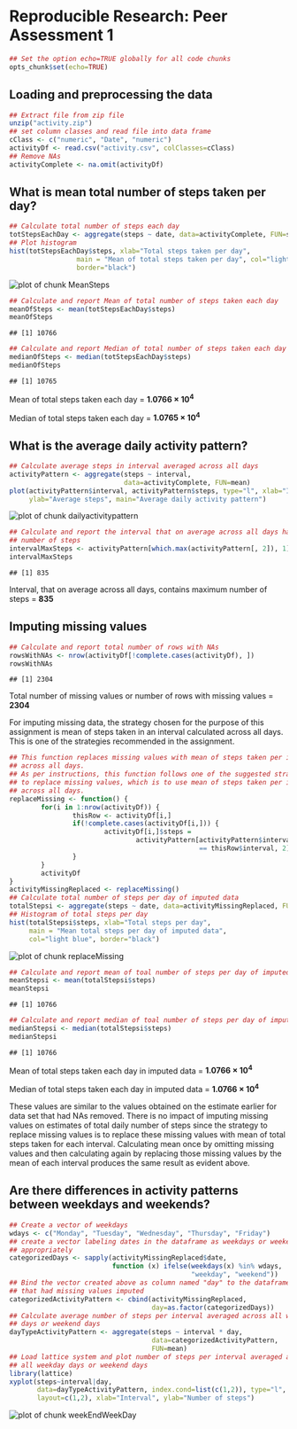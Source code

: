 # Reproducible Research: Peer Assessment 1


```r
## Set the option echo=TRUE globally for all code chunks
opts_chunk$set(echo=TRUE)
```
## Loading and preprocessing the data

```r
## Extract file from zip file
unzip("activity.zip")
## set column classes and read file into data frame
cClass <- c("numeric", "Date", "numeric")
activityDf <- read.csv("activity.csv", colClasses=cClass)
## Remove NAs
activityComplete <- na.omit(activityDf)
```


## What is mean total number of steps taken per day?

```r
## Calculate total number of steps each day
totStepsEachDay <- aggregate(steps ~ date, data=activityComplete, FUN=sum)
## Plot histogram
hist(totStepsEachDay$steps, xlab="Total steps taken per day",
                 main = "Mean of total steps taken per day", col="light green", 
                 border="black")
```

![plot of chunk MeanSteps](figure/MeanSteps.png) 

```r
## Calculate and report Mean of total number of steps taken each day
meanOfSteps <- mean(totStepsEachDay$steps)
meanOfSteps
```

```
## [1] 10766
```

```r
## Calculate and report Median of total number of steps taken each day
medianOfSteps <- median(totStepsEachDay$steps)
medianOfSteps
```

```
## [1] 10765
```
Mean of total steps taken each day = **1.0766 &times; 10<sup>4</sup>**

Median of total steps taken each day = **1.0765 &times; 10<sup>4</sup>**

## What is the average daily activity pattern?

```r
## Calculate average steps in interval averaged across all days
activityPattern <- aggregate(steps ~ interval, 
                             data=activityComplete, FUN=mean)
plot(activityPattern$interval, activityPattern$steps, type="l", xlab="Interval",
     ylab="Average steps", main="Average daily activity pattern")
```

![plot of chunk dailyactivitypattern](figure/dailyactivitypattern.png) 

```r
## Calculate and report the interval that on average across all days has max
## number of steps
intervalMaxSteps <- activityPattern[which.max(activityPattern[, 2]), 1]
intervalMaxSteps
```

```
## [1] 835
```
Interval, that on average across all days, contains maximum number of steps = **835**

## Imputing missing values

```r
## Calculate and report total number of rows with NAs
rowsWithNAs <- nrow(activityDf[!complete.cases(activityDf), ])
rowsWithNAs
```

```
## [1] 2304
```
Total number of missing values or number of rows with missing values = **2304**

For imputing missing data, the strategy chosen for the purpose of this assignment is mean of steps taken in an interval calculated across all days. This is one of the strategies recommended in the assignment.

```r
## This function replaces missing values with mean of steps taken per interval
## across all days.
## As per instructions, this function follows one of the suggested strategies
## to replace missing values, which is to use mean of steps taken per interval
## across all days.
replaceMissing <- function() {
        for(i in 1:nrow(activityDf)) {
                thisRow <- activityDf[i,]
                if(!complete.cases(activityDf[i,])) {
                        activityDf[i,]$steps = 
                                activityPattern[activityPattern$interval 
                                                == thisRow$interval, 2]
                }
        }
        activityDf
}
activityMissingReplaced <- replaceMissing()
## Calculate total number of steps per day of imputed data
totalStepsi <- aggregate(steps ~ date, data=activityMissingReplaced, FUN=sum)
## Histogram of total steps per day
hist(totalStepsi$steps, xlab="Total steps per day",
     main = "Mean total steps per day of imputed data",
     col="light blue", border="black")
```

![plot of chunk replaceMissing](figure/replaceMissing.png) 

```r
## Calculate and report mean of toal number of steps per day of imputed data
meanStepsi <- mean(totalStepsi$steps)
meanStepsi
```

```
## [1] 10766
```

```r
## Calculate and report median of toal number of steps per day of imputed data
medianStepsi <- median(totalStepsi$steps)
medianStepsi
```

```
## [1] 10766
```
Mean of total steps taken each day in imputed data = **1.0766 &times; 10<sup>4</sup>** 

Median of total steps taken each day in imputed data = **1.0766 &times; 10<sup>4</sup>**

These values are similar to the values obtained on the estimate earlier for data set that had NAs removed.  There is no impact of imputing missing values on estimates of total daily number of steps since the strategy to replace missing values is to replace these missing values with mean of total steps taken for each interval.  Calculating mean once by omitting missing values and then calculating again by replacing those missing values by the mean of each interval produces the same result as evident above.

## Are there differences in activity patterns between weekdays and weekends?

```r
## Create a vector of weekdays
wdays <- c("Monday", "Tuesday", "Wednesday", "Thursday", "Friday")
## create a vector labeling dates in the dataframe as weekdays or weekends
## appropriately
categorizedDays <- sapply(activityMissingReplaced$date, 
                          function (x) ifelse(weekdays(x) %in% wdays, 
                                              "weekday", "weekend"))
## Bind the vector created above as column named "day" to the dataframe
## that had missing values imputed
categorizedActivityPattern <- cbind(activityMissingReplaced, 
                                    day=as.factor(categorizedDays))
## Calculate average number of steps per interval averaged across all weekday
## days or weekend days
dayTypeActivityPattern <- aggregate(steps ~ interval * day, 
                                    data=categorizedActivityPattern,
                                    FUN=mean)
## Load lattice system and plot number of steps per interval averaged across
## all weekday days or weekend days
library(lattice)
xyplot(steps~interval|day,
       data=dayTypeActivityPattern, index.cond=list(c(1,2)), type="l",
       layout=c(1,2), xlab="Interval", ylab="Number of steps")
```

![plot of chunk weekEndWeekDay](figure/weekEndWeekDay.png) 
